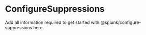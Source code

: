 # ConfigureSuppressions

Add all information required to get started with @splunk/configure-suppressions here.
